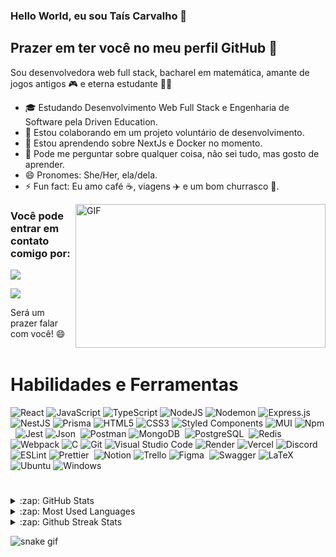 ### Hello World, eu sou Taís Carvalho 👋
## Prazer em ter você no meu perfil GitHub 👋

Sou desenvolvedora web full stack, bacharel em matemática, amante de jogos antigos 🎮 e eterna estudante 🧑‍🎓

- 🎓 Estudando Desenvolvimento Web Full Stack e Engenharia de Software pela Driven Education.
- 👯 Estou colaborando em um projeto voluntário de desenvolvimento.
- 🌱 Estou aprendendo sobre NextJs e Docker no momento.
- 💬 Pode me perguntar sobre qualquer coisa, não sei tudo, mas gosto de aprender.
- 😄 Pronomes: She/Her, ela/dela.
- ⚡ Fun fact: Eu amo café ☕, viagens ✈️ e um bom churrasco 🥩.
  
<img align="right" alt="GIF" src="https://camo.githubusercontent.com/4aa77ea32aa4d7be626e833b160f3d8923c133cd32c34fefbdc43c8abfcff710/68747470733a2f2f63646e2e6472696262626c652e636f6d2f75736572732f323730343431342f73637265656e73686f74732f373436363930332f6d656469612f62303861623537363331366264343538326665663138396634373163643965352e676966" width="400" height="230" />

### Você pode entrar em contato comigo por: 

<a href="https://www.linkedin.com/in/taísoliva" target="_blank"><img loading="lazy" src="https://img.shields.io/badge/-LinkedIn-%230077B5?style=for-the-badge&logo=linkedin&logoColor=white" target="_blank"></a>   

<a href = "mailto:tais15oliva@gmail.com"><img loading="lazy" src="https://img.shields.io/badge/Gmail-D14836?style=for-the-badge&logo=gmail&logoColor=white" target="_blank"></a>

Será um prazer falar com você! 😄
<br>
<br>

# Habilidades e Ferramentas

  ![React](https://img.shields.io/badge/react-%2320232a.svg?style=for-the-badge&logo=react&logoColor=%2361DAFB)
  ![JavaScript](https://img.shields.io/badge/javascript-%23323330.svg?style=for-the-badge&logo=javascript&logoColor=%23F7DF1E)
  ![TypeScript](https://img.shields.io/badge/typescript-%23007ACC.svg?style=for-the-badge&logo=typescript&logoColor=white)
  ![NodeJS](https://img.shields.io/badge/node.js-6DA55F?style=for-the-badge&logo=node.js&logoColor=white)
  ![Nodemon](https://img.shields.io/badge/NODEMON-%23323330.svg?style=for-the-badge&logo=nodemon&logoColor=%BBDEAD)
  ![Express.js](https://img.shields.io/badge/express.js-%23404d59.svg?style=for-the-badge&logo=express&logoColor=%2361DAFB)
  ![NestJS](https://img.shields.io/badge/nestjs-%23E0234E.svg?style=for-the-badge&logo=nestjs&logoColor=white)
  ![Prisma](https://img.shields.io/badge/Prisma-3982CE?style=for-the-badge&logo=Prisma&logoColor=white)
  ![HTML5](https://img.shields.io/badge/html5-%23E34F26.svg?style=for-the-badge&logo=html5&logoColor=white)
  ![CSS3](https://img.shields.io/badge/css3-%231572B6.svg?style=for-the-badge&logo=css3&logoColor=white)
  ![Styled Components](https://img.shields.io/badge/styled--components-DB7093?style=for-the-badge&logo=styled-components&logoColor=white)
  ![MUI](https://img.shields.io/badge/MUI-%230081CB.svg?style=for-the-badge&logo=mui&logoColor=white)
  ![Npm](https://img.shields.io/badge/Npm-000?style=for-the-badge&logo=npm&logoColor=white)&nbsp;
  ![Jest](https://img.shields.io/badge/-jest-%23C21325?style=for-the-badge&logo=jest&logoColor=white)
  ![Json](https://img.shields.io/badge/-Json-000?&style=for-the-badge&logo=json)&nbsp;
  ![Postman](https://img.shields.io/badge/Postman-FF6C37?style=for-the-badge&logo=postman&logoColor=white)
  ![MongoDB](https://img.shields.io/badge/MongoDB-000?style=for-the-badge&logo=mongodb)&nbsp;
  ![PostgreSQL](https://img.shields.io/badge/-PostgreSQL-000?style=for-the-badge&logo=postgresql)&nbsp;
  ![Redis](https://img.shields.io/badge/Redis-000?&style=for-the-badge&logo=Redis&logoColor=red)&nbsp;
  ![Webpack](https://img.shields.io/badge/webpack-%238DD6F9.svg?style=for-the-badge&logo=webpack&logoColor=black)
  ![C](https://img.shields.io/badge/c-%2300599C.svg?style=for-the-badge&logo=c&logoColor=white)
  ![Git](https://img.shields.io/badge/git-%23F05033.svg?style=for-the-badge&logo=git&logoColor=white)
  ![Visual Studio Code](https://img.shields.io/badge/Visual%20Studio%20Code-0078d7.svg?style=for-the-badge&logo=visual-studio-code&logoColor=white)
  ![Render](https://img.shields.io/badge/Render-%46E3B7.svg?style=for-the-badge&logo=render&logoColor=white)
  ![Vercel](https://img.shields.io/badge/vercel-%23000000.svg?style=for-the-badge&logo=vercel&logoColor=white)
  ![Discord](https://img.shields.io/badge/Discord-%235865F2.svg?style=for-the-badge&logo=discord&logoColor=white)
  ![ESLint](https://img.shields.io/badge/ESLint-4B3263?style=for-the-badge&logo=eslint&logoColor=white)
  ![Prettier](https://img.shields.io/badge/-Prettier-000?style=for-the-badge&logo=prettier)&nbsp;
  ![Notion](https://img.shields.io/badge/Notion-%23000000.svg?style=for-the-badge&logo=notion&logoColor=white)
  ![Trello](https://img.shields.io/badge/Trello-%23026AA7.svg?style=for-the-badge&logo=Trello&logoColor=white)
  ![Figma](https://img.shields.io/badge/-Figma-000?&style=for-the-badge&logo=figma)&nbsp;
  ![Swagger](https://img.shields.io/badge/-Swagger-%23Clojure?style=for-the-badge&logo=swagger&logoColor=white)
  ![LaTeX](https://img.shields.io/badge/latex-%23008080.svg?style=for-the-badge&logo=latex&logoColor=white)
  ![Ubuntu](https://img.shields.io/badge/Ubuntu-E95420?style=for-the-badge&logo=ubuntu&logoColor=white)
  ![Windows](https://img.shields.io/badge/Windows-0078D6?style=for-the-badge&logo=windows&logoColor=white)

#

<details>
  <summary>:zap: GitHub Stats</summary>
  <img height="172em" alt="Tais's GitHub Stats" src="https://github-readme-stats.vercel.app/api?username=taisoliva&count_private=true&show_icons=true&theme=rose_pine&bg_color"/>
</details>

<details>
  <summary>:zap: Most Used Languages</summary>
  <img height="172em" alt="Tais's GitHub Top Languages" src="https://github-readme-stats.vercel.app/api/top-langs/?username=taisoliva&layout=compact&langs_count=10&theme=rose_pine&bg_color"/>
</details>

<details>
  <summary>:zap: Github Streak Stats</summary>
  <img height="172em" alt="Susana's GitHub Streak Stats" src="https://github-readme-streak-stats.herokuapp.com/?user=taisoliva&theme=rose_pine&bg_color"/>
</details>

![snake gif](https://github.com/taisoliva/blob/output/github-contribution-grid-snake.svg)

<!--
**taisoliva/taisoliva** is a ✨ _special_ ✨ repository because its `README.md` (this file) appears on your GitHub profile.

![68747470733a2f2f63646e2e6472696262626c652e636f6d2f75736572732f323730343431342f73637265656e73686f74732f373436363930332f6d656469612f62303861623537363331366264343538326665663138396634373163643965352e676966](https://github.com/taisoliva/taisoliva/assets/89030631/2d87573c-640c-4a72-92ee-c47d1dd95e15)



Here are some ideas to get you started:

- 🔭 I’m currently working on ...
- 🌱 I’m currently learning ...
- 👯 I’m looking to collaborate on ...
- 🤔 I’m looking for help with ...
- 💬 Ask me about ...
- 📫 How to reach me: ...
- 😄 Pronouns: ...
- ⚡ Fun fact: ...
-->
